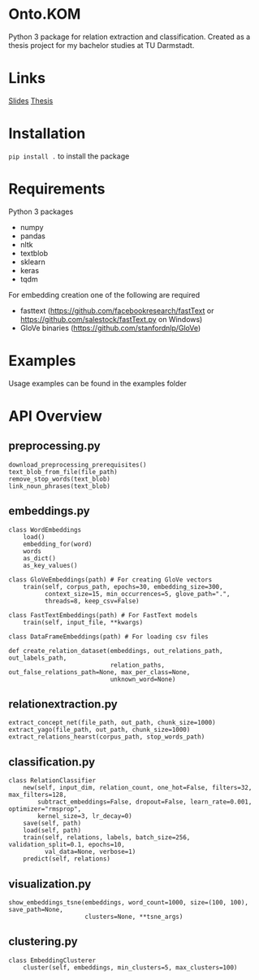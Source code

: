 # Onto.KOM
Python 3 package for relation extraction and classification. Created as a thesis project for my bachelor studies at TU Darmstadt.

# Links
[Slides](https://drive.google.com/open?id=1eVW_zcqQVsGDJP_MgZyvowbQdNGERjxo)
[Thesis](https://drive.google.com/open?id=1ToX-X4TGBYg9ZxXRDymAOWsRZ7EvIHaw)

# Installation
`pip install .` to install the package

# Requirements
Python 3 packages
- numpy
- pandas
- nltk
- textblob
- sklearn
- keras
- tqdm

For embedding creation one of the following are required
- fasttext (https://github.com/facebookresearch/fastText or https://github.com/salestock/fastText.py on Windows)
- GloVe binaries (https://github.com/stanfordnlp/GloVe)

# Examples
Usage examples can be found in the examples folder

# API Overview

## preprocessing.py
```
download_preprocessing_prerequisites()
text_blob_from_file(file_path)
remove_stop_words(text_blob)
link_noun_phrases(text_blob)
```

## embeddings.py
```
class WordEmbeddings
    load()
    embedding_for(word)
    words
    as_dict()
    as_key_values()

class GloVeEmbeddings(path) # For creating GloVe vectors
    train(self, corpus_path, epochs=30, embedding_size=300,
          context_size=15, min_occurrences=5, glove_path=".",
          threads=8, keep_csv=False)

class FastTextEmbeddings(path) # For FastText models
    train(self, input_file, **kwargs)

class DataFrameEmbeddings(path) # For loading csv files

def create_relation_dataset(embeddings, out_relations_path, out_labels_path,
                            relation_paths, out_false_relations_path=None, max_per_class=None,
                            unknown_word=None)
```

## relationextraction.py
```
extract_concept_net(file_path, out_path, chunk_size=1000)
extract_yago(file_path, out_path, chunk_size=1000)
extract_relations_hearst(corpus_path, stop_words_path)
```

## classification.py
```
class RelationClassifier
    new(self, input_dim, relation_count, one_hot=False, filters=32, max_filters=128,
        subtract_embeddings=False, dropout=False, learn_rate=0.001, optimizer="rmsprop",
        kernel_size=3, lr_decay=0)
    save(self, path)
    load(self, path)
    train(self, relations, labels, batch_size=256, validation_split=0.1, epochs=10,
          val_data=None, verbose=1)
    predict(self, relations)
```

## visualization.py
```
show_embeddings_tsne(embeddings, word_count=1000, size=(100, 100), save_path=None,
                     clusters=None, **tsne_args)
```

## clustering.py
```
class EmbeddingClusterer
    cluster(self, embeddings, min_clusters=5, max_clusters=100)
```
